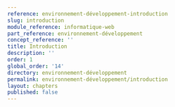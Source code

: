 ```yaml
---
reference: environnement-développement-introduction
slug: introduction
module_reference: informatique-web
part_reference: environnement-développement
concept_reference: ''
title: Introduction
description: ''
order: 1
global_order: '14'
directory: environnement-développement
permalink: environnement-développement/introduction
layout: chapters
published: false
---
```

